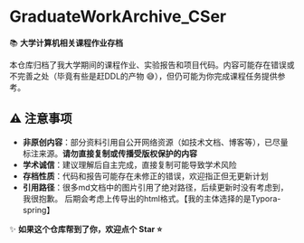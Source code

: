 # GraduateWorkArchive_CSer  

📚 **大学计算机相关课程作业存档**  

本仓库归档了我大学期间的课程作业、实验报告和项目代码。内容可能存在错误或不完善之处（毕竟有些是赶DDL的产物 😅），但仍可能为你完成课程任务提供参考。

## ⚠ 注意事项  
- **非原创内容**：部分资料引用自公开网络资源（如技术文档、博客等），已尽量标注来源。**请勿直接复制或传播受版权保护的内容**  
- **学术诚信**：建议理解后自主完成，直接复制可能导致学术风险  
- **存档性质**：代码和报告可能存在未修正的错误，欢迎指正但无更新计划
- **引用路径**：很多md文档中的图片引用了绝对路径，后续更新时没有考虑到，我很抱歉。
                后期会考虑上传导出的html格式。【我的主体选择的是Typora-spring】


✨ **如果这个仓库帮到了你，欢迎点个 Star ⭐**  
